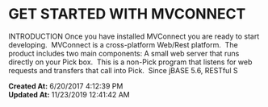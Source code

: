 # GET STARTED WITH MVCONNECT

INTRODUCTION Once you have installed MVConnect you are ready to start developing.  MVConnect is a cross-platform Web/Rest platform.  The product includes two main components: A small web server that runs directly on your Pick box.  This is a non-Pick program that listens for web requests and transfers that call into Pick.  Since jBASE 5.6, RESTful S  

**Created At:** 6/20/2017 4:12:39 PM  
**Updated At:** 11/23/2019 12:41:42 AM  

